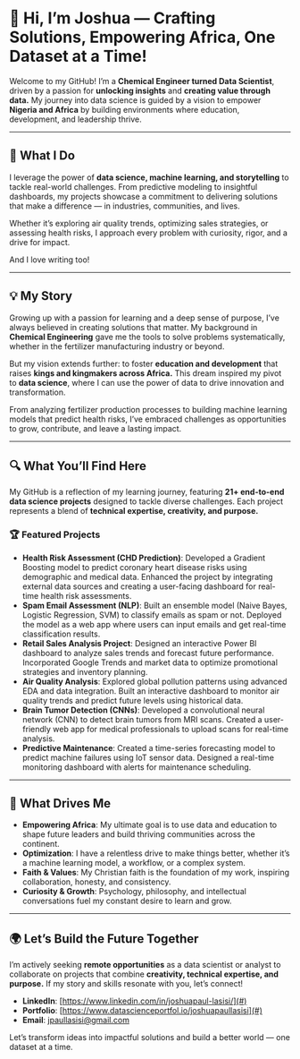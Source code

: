 # 🌟 Hi, I’m Joshua — **Crafting Solutions, Empowering Africa, One Dataset at a Time!**

Welcome to my GitHub! I’m a **Chemical Engineer turned Data Scientist**, driven by a passion for **unlocking insights** and **creating value through data.** My journey into data science is guided by a vision to empower **Nigeria and Africa** by building environments where education, development, and leadership thrive.

---

## 🧠 **What I Do**
I leverage the power of **data science, machine learning, and storytelling** to tackle real-world challenges. From predictive modeling to insightful dashboards, my projects showcase a commitment to delivering solutions that make a difference — in industries, communities, and lives.

Whether it’s exploring air quality trends, optimizing sales strategies, or assessing health risks, I approach every problem with curiosity, rigor, and a drive for impact.

And I love writing too!

---

## 💡 **My Story**
Growing up with a passion for learning and a deep sense of purpose, I’ve always believed in creating solutions that matter. My background in **Chemical Engineering** gave me the tools to solve problems systematically, whether in the fertilizer manufacturing industry or beyond.

But my vision extends further: to foster **education and development** that raises **kings and kingmakers across Africa.** This dream inspired my pivot to **data science**, where I can use the power of data to drive innovation and transformation.

From analyzing fertilizer production processes to building machine learning models that predict health risks, I’ve embraced challenges as opportunities to grow, contribute, and leave a lasting impact.

---

## 🔍 **What You’ll Find Here**
My GitHub is a reflection of my learning journey, featuring **21+ end-to-end data science projects** designed to tackle diverse challenges. Each project represents a blend of **technical expertise, creativity, and purpose.**

### 🏆 **Featured Projects**
- **Health Risk Assessment (CHD Prediction)**: Developed a Gradient Boosting model to predict coronary heart disease risks using demographic and medical data. Enhanced the project by integrating external data sources and creating a user-facing dashboard for real-time health risk assessments.
- **Spam Email Assessment (NLP)**: Built an ensemble model (Naive Bayes, Logistic Regression, SVM) to classify emails as spam or not. Deployed the model as a web app where users can input emails and get real-time classification results.
- **Retail Sales Analysis Project**: Designed an interactive Power BI dashboard to analyze sales trends and forecast future performance. Incorporated Google Trends and market data to optimize promotional strategies and inventory planning.
- **Air Quality Analysis**: Explored global pollution patterns using advanced EDA and data integration. Built an interactive dashboard to monitor air quality trends and predict future levels using historical data.
- **Brain Tumor Detection (CNNs)**: Developed a convolutional neural network (CNN) to detect brain tumors from MRI scans. Created a user-friendly web app for medical professionals to upload scans for real-time analysis.
- **Predictive Maintenance**: Created a time-series forecasting model to predict machine failures using IoT sensor data. Designed a real-time monitoring dashboard with alerts for maintenance scheduling.

---

## 🚀 **What Drives Me**
- **Empowering Africa**: My ultimate goal is to use data and education to shape future leaders and build thriving communities across the continent.
- **Optimization**: I have a relentless drive to make things better, whether it’s a machine learning model, a workflow, or a complex system.
- **Faith & Values**: My Christian faith is the foundation of my work, inspiring collaboration, honesty, and consistency.
- **Curiosity & Growth**: Psychology, philosophy, and intellectual conversations fuel my constant desire to learn and grow.

---

## 🌍 **Let’s Build the Future Together**
I’m actively seeking **remote opportunities** as a data scientist or analyst to collaborate on projects that combine **creativity, technical expertise, and purpose.** If my story and skills resonate with you, let’s connect!

- **LinkedIn**: [https://www.linkedin.com/in/joshuapaul-lasisi/](#)
- **Portfolio**: [https://www.datascienceportfol.io/joshuapaullasisi](#)
- **Email**: jpaullasisi@gmail.com

Let’s transform ideas into impactful solutions and build a better world — one dataset at a time.
